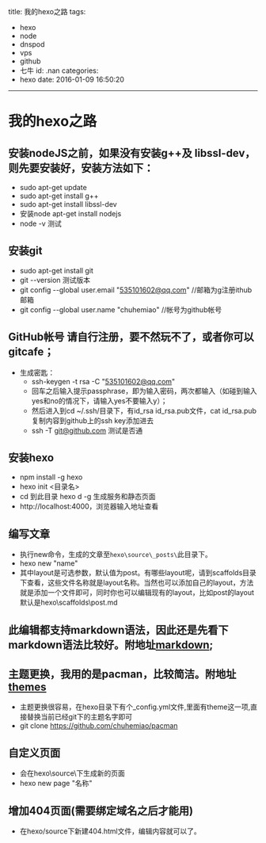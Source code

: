 title: 我的hexo之路
tags:
  - hexo
  - node
  - dnspod
  - vps
  - github
  - 七牛
id: .nan
categories:
  - hexo
date: 2016-01-09 16:50:20
---
# 我的hexo之路
## 安装nodeJS之前，如果没有安装g++及 libssl-dev，则先要安装好，安装方法如下：
+ sudo apt-get update
+ sudo apt-get install g++
+ sudo apt-get install libssl-dev
+ 安装node   apt-get install nodejs
+ node -v  测试
## 安装git
+ sudo apt-get install git
+ git --version 测试版本
+ git config --global user.email "535101602@qq.com"  //邮箱为g注册ithub邮箱
+ git config --global user.name "chuhemiao"  //帐号为github帐号
## GitHub帐号 请自行注册，要不然玩不了，或者你可以gitcafe；
- 生成密匙：
	+ ssh-keygen -t rsa -C "535101602@qq.com"
	+ 回车之后输入提示passphrase，即为输入密码，两次都输入（如碰到输入yes和no的情况下，请输入yes不要输入y）；
	+ 然后进入到cd ~/.ssh/目录下，有id_rsa id_rsa.pub文件，cat id_rsa.pub  复制内容到github上的ssh key添加进去
	+ ssh -T git@github.com 测试是否通
## 安装hexo
+ npm install -g hexo
+ hexo init <目录名>
+ cd 到此目录   hexo d -g 生成服务和静态页面
+ http://localhost:4000，浏览器输入地址查看
## 编写文章
+ 执行new命令，生成的文章至```hexo\source\_posts\```此目录下。
+ hexo new "name"
+ 其中layout是可选参数，默认值为post。有哪些layout呢，请到scaffolds目录下查看，这些文件名称就是layout名称。当然也可以添加自己的layout，方法就是添加一个文件即可，同时你也可以编辑现有的layout，比如post的layout默认是hexo\scaffolds\post.md
## 此编辑都支持markdown语法，因此还是先看下markdown语法比较好。附地址[markdown](http://www.appinn.com/markdown/);
## 主题更换，我用的是pacman，比较简洁。附地址[themes](https://github.com/hexojs/hexo/wiki/Themes)
+ 主题更换很容易，在hexo目录下有个_config.yml文件,里面有theme这一项,直接替换当前已经git下的主题名字即可
+ git clone https://github.com/chuhemiao/pacman
## 自定义页面
+ 会在hexo\source\下生成新的页面
+ hexo new page "名称"
## 增加404页面(需要绑定域名之后才能用)
+ 在hexo/source下新建404.html文件，编辑内容就可以了。

